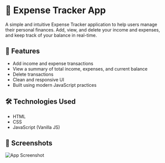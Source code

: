 # 💸 Expense Tracker App

A simple and intuitive Expense Tracker application to help users manage their personal finances. Add, view, and delete your income and expenses, and keep track of your balance in real-time.

## 🚀 Features

- Add income and expense transactions
- View a summary of total income, expenses, and current balance
- Delete transactions
- Clean and responsive UI
- Built using modern JavaScript practices

## 🛠️ Technologies Used

- HTML
- CSS
- JavaScript (Vanilla JS)

## 📸 Screenshots

![App Screenshot](![img1](https://github.com/user-attachments/assets/457b6488-8901-4152-8eb8-148877c4e4bc)
) <!-- Update the path as per your repo structure -->


